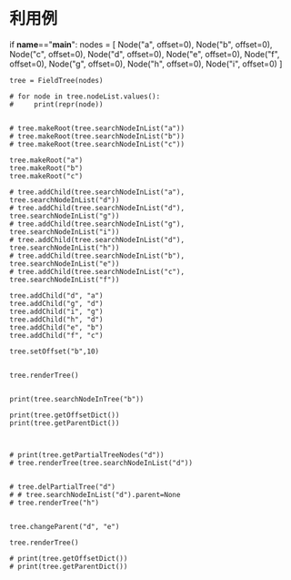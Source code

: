 # 利用例

if __name__=="__main__":
    nodes = [
        Node("a", offset=0),
        Node("b", offset=0),
        Node("c", offset=0),
        Node("d", offset=0),
        Node("e", offset=0),
        Node("f", offset=0),
        Node("g", offset=0),
        Node("h", offset=0),
        Node("i", offset=0)
    ]


    tree = FieldTree(nodes)

    # for node in tree.nodeList.values():
    #     print(repr(node))


    # tree.makeRoot(tree.searchNodeInList("a"))
    # tree.makeRoot(tree.searchNodeInList("b"))
    # tree.makeRoot(tree.searchNodeInList("c"))

    tree.makeRoot("a")
    tree.makeRoot("b")
    tree.makeRoot("c")

    # tree.addChild(tree.searchNodeInList("a"), tree.searchNodeInList("d"))
    # tree.addChild(tree.searchNodeInList("d"), tree.searchNodeInList("g"))
    # tree.addChild(tree.searchNodeInList("g"), tree.searchNodeInList("i"))
    # tree.addChild(tree.searchNodeInList("d"), tree.searchNodeInList("h"))
    # tree.addChild(tree.searchNodeInList("b"), tree.searchNodeInList("e"))
    # tree.addChild(tree.searchNodeInList("c"), tree.searchNodeInList("f"))

    tree.addChild("d", "a")
    tree.addChild("g", "d")
    tree.addChild("i", "g")
    tree.addChild("h", "d")
    tree.addChild("e", "b")
    tree.addChild("f", "c")

    tree.setOffset("b",10)


    tree.renderTree()


    print(tree.searchNodeInTree("b"))

    print(tree.getOffsetDict())
    print(tree.getParentDict())



    # print(tree.getPartialTreeNodes("d"))
    # tree.renderTree(tree.searchNodeInList("d"))


    # tree.delPartialTree("d")
    # # tree.searchNodeInList("d").parent=None
    # tree.renderTree("h")


    tree.changeParent("d", "e")

    tree.renderTree()

    # print(tree.getOffsetDict())
    # print(tree.getParentDict())
